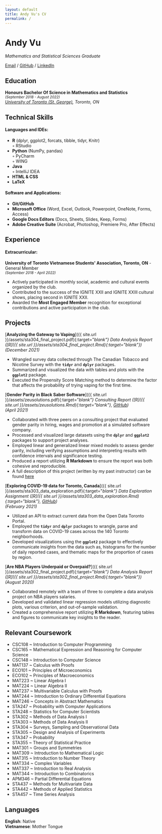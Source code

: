 ```yaml
---
layout: default
title: Andy Vu's CV
permalink: /
---
```


# Andy Vu

_Mathematics and Statistical Sciences Graduate_ <br>

[Email](mailto:andy.vu@alum.utoronto.ca) / [GitHub](https://github.com/andyvu016/) / [LinkedIn](https://www.linkedin.com/in/andy-vu-a01214265/)

## Education

**Honours Bachelor Of Science in Mathematics and Statistics** <br>
<sup>_(September 2018 - August 2022)_ </sup> <br>
_[University of Toronto (St. George)](https://www.utoronto.ca/), Toronto, ON_

## Technical Skills

#### Languages and IDEs:
  - **R** (dplyr, ggplot2, forcats, tibble, tidyr, Knitr)  
    ◦ RStudio  
  - **Python** (NumPy, pandas)  
    ◦ PyCharm <br>
    ◦ WING  
  - **Java**  
    ◦ IntelliJ IDEA  
  - **HTML & CSS**   
  - **LaTeX**

#### Software and Applications:
  - **Git/GitHub**
  - **Microsoft Office** (Word, Excel, Outlook, Powerpoint, OneNote, Forms, Access)
  - **Google Docs Editors** (Docs, Sheets, Slides, Keep, Forms)
  - **Adobe Creative Suite** (Acrobat, Photoshop, Premiere Pro, After Effects) 

## Experience

#### Extracurricular:
**University of Toronto Vietnamese Students' Association, Toronto, ON** - General Member <br>
<sup>_(September 2018 - April 2022)_ </sup> <br>
  - Actively participated in monthly social, academic and cultural events organized by the club.
  - Contributed to the success of the IGNITE XXII and IGNITE XXIII cultural shows, placing second in IGNITE XXII.
  - Awarded the **Most Engaged Member** recognition for exceptional contributions and active participation in the club.

## Projects
[**Analyzing the Gateway to Vaping**]({{ site.url }}/assets/sta304_final_project.pdf){:target="_blank"} _Data Analysis Report_ ([R]({{ site.url }}/assets/sta304_final_project.Rmd){:target="_blank"}) <br>
<sup>_(December 2021)_ </sup> <br>
  - Wrangled survey data collected through The Canadian Tobacco and Nicotine Survey with the **`tidyr`** and **`dplyr`** packages.
  - Summarized and visualized the data with tables and plots with the **`ggplot2`** package.
  - Executed the Propensity Score Matching method to determine the factor that affects the probability of trying vaping for the first time.

[**Gender Parity in Black Saber Software**]({{ site.url }}/assets/zeusolutions.pdf){:target="_blank"} _Consulting Report_ ([R]({{ site.url }}/assets/zeusolutions.Rmd){:target="_blank"}, [GitHub](https://github.com/jj-kanu/sta303-zeusolutions)) <br>
<sup>_(April 2021)_ </sup> <br>
  - Collaborated with three peers on a consulting project that evaluated gender parity in hiring, wages and promotion at a simulated software company.
  - Processed and visualized large datasets using the **`dplyr`** and **`ggplot2`** packages to support project analyses.
  - Employed linear and generalized linear mixed models to assess gender parity, including verifying assumptions and interpreting results with confidence intervals and significance testing.
  - Produced a report utilizing **R Markdown** to ensure the report was both cohesive and reproducible.
  - A full description of this project (written by my past instructor) can be found [here](https://www.lizabolton.com/sta303_winter21_note) 

[**Exploring COVID-19 data for Toronto, Canada**]({{ site.url }}/assets/sta303_data_exploration.pdf){:target="_blank"} _Data Exploration Assignment_ ([R]({{ site.url }}/assets/sta303_data_exploration.Rmd){:target="_blank"}, [GitHub](https://github.com/andyvu016/data_exploration)) <br>
<sup>_(February 2021)_ </sup> <br>
  - Utilized an API to extract current data from the Open Data Toronto Portal.
  - Employed the **`tidyr`** and **`dplyr`** packages to wrangle, parse and transform data on COVID-19 cases across the 140 Toronto neighborhoods.
  - Developed visualizations using the **`ggplot2`** package to effectively communicate insights from the data such as, histograms for the number of daily reported cases, and thematic maps for the proportion of cases by region.

[**Are NBA Players Underpaid or Overpaid?**]({{ site.url }}/assets/sta302_final_project.pdf){:target="_blank"} _Data Analysis Report_ ([R]({{ site.url }}/assets/sta302_final_project.Rmd){:target="_blank"}) <br>
<sup>_(August 2020)_ </sup> <br>
  - Collaborated remotely with a team of three to complete a data analysis project on NBA players salaries. 
  - Developed and validated linear regression models utilizing diagnostic plots, various criterion, and out-of-sample validation.
  - Created a comprehensive report utilizing **R Markdown**, featuring tables and figures to communicate key insights to the reader.

## Relevant Coursework
  - CSC108 ~ Introduction to Computer Programming
  - CSC165 ~ Mathematical Expression and Reasoning for Computer Science
  - CSC148 ~ Introduction to Computer Science
  - MAT137 ~ Calculus with Proofs
  - ECO101 ~ Principles of Microeconomics
  - ECO102 ~ Principles of Macroeconomics
  - MAT223 ~ Linear Algebra I
  - MAT224 ~ Linear Algebra II
  - MAT237 ~ Multivariable Calculus with Proofs
  - MAT244 ~ Introduction to Ordinary Differential Equations
  - MAT246 ~ Concepts in Abstract Mathematics
  - STA247 ~ Probability with Computer Applications
  - STA248 ~ Statistics for Computer Scientists
  - STA302 ~ Methods of Data Analysis I
  - STA303 ~ Methods of Data Analysis II
  - STA304 ~ Surveys, Sampling and Observational Data
  - STA305 ~ Design and Analysis of Experiments
  - STA347 ~ Probability
  - STA355 ~ Theory of Statistical Practice
  - MAT301 ~ Groups and Symmetries
  - MAT309 ~ Introduction to Mathematical Logic
  - MAT315 ~ Introduction to Number Theory
  - MAT334 ~ Complex Variables
  - MAT337 ~ Introduction to Real Analysis
  - MAT344 ~ Introduction to Combinatorics
  - APM346 ~ Partial Differential Equations
  - STA437 ~ Methods for Multivariate Data
  - STA442 ~ Methods of Applied Statistics
  - STA457 ~ Time Series Analysis

## Languages

**English**: Native <br>
**Vietnamese**: Mother Tongue
